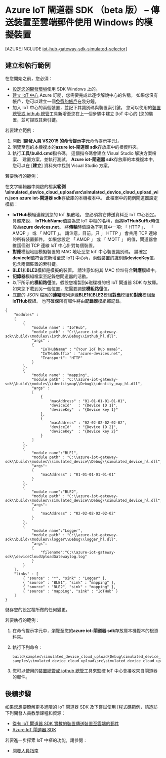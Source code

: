 <properties
    pageTitle="模擬 IoT 閘道器 SDK 的裝置 |Microsoft Azure"
    description="以描繪出從模擬裝置使用 Azure IoT 閘道器 SDK 傳送遙測使用 Windows azure IoT 閘道器 SDK 逐步解說。"
    services="iot-hub"
    documentationCenter=""
    authors="chipalost"
    manager="timlt"
    editor=""/>

<tags
     ms.service="iot-hub"
     ms.devlang="cpp"
     ms.topic="article"
     ms.tgt_pltfrm="na"
     ms.workload="na"
     ms.date="08/29/2016"
     ms.author="andbuc"/>


# <a name="azure-iot-gateway-sdk-beta--send-device-to-cloud-messages-with-a-simulated-device-using-windows"></a>Azure IoT 閘道器 SDK （beta 版） – 傳送裝置至雲端郵件使用 Windows 的模擬裝置

[AZURE.INCLUDE [iot-hub-gateway-sdk-simulated-selector](../../includes/iot-hub-gateway-sdk-simulated-selector.md)]

## <a name="build-and-run-the-sample"></a>建立和執行範例

在您開始之前，您必須︰

- [設定您的開發環境][lnk-setupdevbox]使用 SDK Windows 上的。
- [建立 IoT 中心][ lnk-create-hub] Azure 訂閱，您需要完成此逐步解說中心的名稱。 如果您沒有帳戶，您可以建立一個[免費的帳戶][lnk-free-trial]在幾分鐘。
- 加入 IoT 中心的兩個裝置，並記下其識別碼與裝置索引鍵。 您可以使用的[裝置總管或 iothub 總管][lnk-explorer-tools]工具新增至您在上一個步驟中建立 [IoT 中心的 [您的裝置，並可擷取其索引鍵。

若要建立範例︰

1. 開啟 [**開發人員 VS2015 的命令提示字元**命令提示字元]。
2. 瀏覽至您的本機複本的**azure iot-閘道器 sdk**存放庫中的根資料夾。
3. 執行**工具\\build.cmd**指令碼。 這個指令碼會建立 Visual Studio 解決方案檔案、 建置方案，並執行測試。 **Azure iot-閘道器 sdk**存放庫的本機複本中，您可以在 [**建立**] 資料夾中找到 Visual Studio 方案。

若要執行的範例︰

在文字編輯器中開啟的檔案**範例\\simulated_device_cloud_upload\\src\\simulated_device_cloud_upload_win.json** **azure iot-閘道器 sdk**存放庫的本機複本中。 此檔案中的範例閘道器設定模組︰

- **IoTHub**模組連線到您的 IoT 集散地。 您必須將它傳送資料至 IoT 中心設定。 具體來說， **IoTHubName**值設為您 IoT 中樞的名稱，而將**IoTHubSuffix**時值設為**azure devices.net**。 將**傳輸**時值設為下列其中一項: 「 HTTP 」、 「 AMQP 」 或 「 MQTT 」。 請注意，目前，只 」 HTTP 」 會共用 TCP 連線的所有裝置郵件。 如果您設定 「 AMQP 」 或 「 MQTT 」 的值，閘道器會維護個別 TCP 連線 IoT 中心針對每個裝置。
- **對應**模組地圖模擬裝置的 MAC 地址至您 IoT 中心裝置識別碼。 請確定**deviceId**值符合您新增至您 IoT] 中心內，兩個裝置的識別碼**deviceKey**值，包含兩個裝置的索引鍵。
- **BLE1**和**BLE2**模組是模擬的裝置。 請注意如何其 MAC 位址符合**對應**模組中。
- **記錄器**模組檔案至記錄您閘道器的活動。
- 以下所示的**模組路徑**值，假設您複製到**c**磁碟機的根 IoT 閘道器 SDK 存放庫。 如果您下載到另一個位置，您需要調整**模組路徑**值。
- 底部的 JSON 檔案的**連結**陣列連線**BLE1**和**BLE2**模組**對應**模組和**對應**模組至**IoTHub**模組。 也可確保所有郵件將由**記錄器**模組都記錄。

```
{
    "modules" :
    [ 
        {
            "module name" : "IoTHub",
            "module path" : "C:\\azure-iot-gateway-sdk\\build\\modules\\iothub\\Debug\\iothub_hl.dll",
            "args" : 
            {
                "IoTHubName" : "{Your IoT hub name}",
                "IoTHubSuffix" : "azure-devices.net",
                "Transport": "HTTP"
            }
        },
        {
            "module name" : "mapping",
            "module path" : "C:\\azure-iot-gateway-sdk\\build\\modules\\identitymap\\Debug\\identity_map_hl.dll",
            "args" : 
            [
                {
                    "macAddress" : "01-01-01-01-01-01",
                    "deviceId"   : "{Device ID 1}",
                    "deviceKey"  : "{Device key 1}"
                },
                {
                    "macAddress" : "02-02-02-02-02-02",
                    "deviceId"   : "{Device ID 2}",
                    "deviceKey"  : "{Device key 2}"
                }
            ]
        },
        {
            "module name":"BLE1",
            "module path" : "C:\\azure-iot-gateway-sdk\\build\\modules\\simulated_device\\Debug\\simulated_device_hl.dll",
            "args":
            {
                "macAddress" : "01-01-01-01-01-01"
            }
        },
        {
            "module name":"BLE2",
            "module path" : "C:\\azure-iot-gateway-sdk\\build\\modules\\simulated_device\\Debug\\simulated_device_hl.dll",
            "args":
            {
                "macAddress" : "02-02-02-02-02-02"
            }
        },
        {
            "module name":"Logger",
            "module path" : "C:\\azure-iot-gateway-sdk\\build\\modules\\logger\\Debug\\logger_hl.dll",
            "args":
            {
                "filename":"C:\\azure-iot-gateway-sdk\\deviceCloudUploadGatewaylog.log"
            }
        }
    ],
    "links" : [
        { "source" : "*", "sink" : "Logger" },
        { "source" : "BLE1", "sink" : "mapping" },
        { "source" : "BLE2", "sink" : "mapping" },
        { "source" : "mapping", "sink" : "IoTHub" }
    ]
}
```

儲存您的設定檔所做的任何變更。

若要執行的範例︰

1. 在命令提示字元中，瀏覽至您的**azure iot-閘道器 sdk**存放庫本機複本的根資料夾。
2. 執行下列命令︰
  
    ```
    build\samples\simulated_device_cloud_upload\Debug\simulated_device_cloud_upload_sample.exe samples\simulated_device_cloud_upload\src\simulated_device_cloud_upload_win.json
    ```

3. 您可以使用的[裝置總管或 iothub 總管][lnk-explorer-tools]工具來監控 IoT 中心會接收來自閘道器的郵件。


## <a name="next-steps"></a>後續步驟

如果您想要瞭解更多進階的 IoT 閘道器 SDK 及下嘗試使用 [程式碼範例，請造訪下列開發人員教學課程和資源︰

- [從有 IoT 閘道器 SDK 實數的裝置傳送裝置至雲端的郵件][lnk-physical-device]
- [Azure IoT 閘道器 SDK][lnk-gateway-sdk]

若要進一步探索 IoT 中樞的功能，請參閱︰

- [開發人員指南][lnk-devguide]

<!-- Links -->
[lnk-setupdevbox]: https://github.com/Azure/azure-iot-gateway-sdk/blob/master/doc/devbox_setup.md
[lnk-free-trial]: https://azure.microsoft.com/pricing/free-trial/
[lnk-explorer-tools]: https://github.com/Azure/azure-iot-sdks/blob/master/doc/manage_iot_hub.md
[lnk-gateway-sdk]: https://github.com/Azure/azure-iot-gateway-sdk/

[lnk-physical-device]: iot-hub-gateway-sdk-physical-device.md

[lnk-devguide]: ./iot-hub-devguide.md
[lnk-create-hub]: iot-hub-create-through-portal.md 